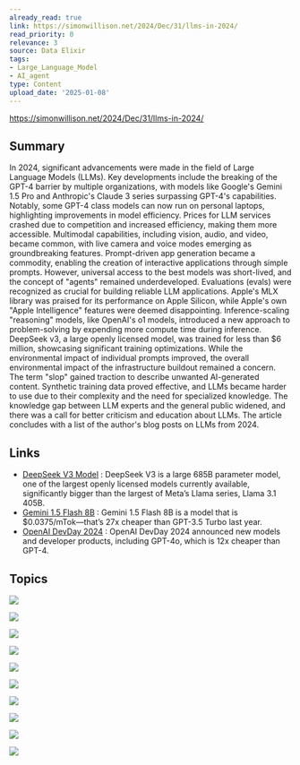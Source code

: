 ```yaml
---
already_read: true
link: https://simonwillison.net/2024/Dec/31/llms-in-2024/
read_priority: 0
relevance: 3
source: Data Elixir
tags:
- Large_Language_Model
- AI_agent
type: Content
upload_date: '2025-01-08'
---
```


https://simonwillison.net/2024/Dec/31/llms-in-2024/
## Summary

In 2024, significant advancements were made in the field of Large Language Models (LLMs). Key developments include the breaking of the GPT-4 barrier by multiple organizations, with models like Google's Gemini 1.5 Pro and Anthropic's Claude 3 series surpassing GPT-4's capabilities. Notably, some GPT-4 class models can now run on personal laptops, highlighting improvements in model efficiency. Prices for LLM services crashed due to competition and increased efficiency, making them more accessible. Multimodal capabilities, including vision, audio, and video, became common, with live camera and voice modes emerging as groundbreaking features. Prompt-driven app generation became a commodity, enabling the creation of interactive applications through simple prompts. However, universal access to the best models was short-lived, and the concept of "agents" remained underdeveloped. Evaluations (evals) were recognized as crucial for building reliable LLM applications. Apple's MLX library was praised for its performance on Apple Silicon, while Apple's own "Apple Intelligence" features were deemed disappointing. Inference-scaling "reasoning" models, like OpenAI's o1 models, introduced a new approach to problem-solving by expending more compute time during inference. DeepSeek v3, a large openly licensed model, was trained for less than $6 million, showcasing significant training optimizations. While the environmental impact of individual prompts improved, the overall environmental impact of the infrastructure buildout remained a concern. The term "slop" gained traction to describe unwanted AI-generated content. Synthetic training data proved effective, and LLMs became harder to use due to their complexity and the need for specialized knowledge. The knowledge gap between LLM experts and the general public widened, and there was a call for better criticism and education about LLMs. The article concludes with a list of the author's blog posts on LLMs from 2024.
## Links

- [DeepSeek V3 Model](https://simonwillison.net/2024/Dec/25/deepseek-v3/) : DeepSeek V3 is a large 685B parameter model, one of the largest openly licensed models currently available, significantly bigger than the largest of Meta’s Llama series, Llama 3.1 405B.
- [Gemini 1.5 Flash 8B](https://developers.googleblog.com/en/gemini-15-flash-8b-is-now-generally-available-for-use/) : Gemini 1.5 Flash 8B is a model that is $0.0375/mTok—that’s 27x cheaper than GPT-3.5 Turbo last year.
- [OpenAI DevDay 2024](https://openai.com/index/new-models-and-developer-products-announced-at-devday/) : OpenAI DevDay 2024 announced new models and developer products, including GPT-4o, which is 12x cheaper than GPT-4.

## Topics

![](topics/Model/GPT%204)

![](topics/Model/Gemini)

![](topics/Model/Claude%203%20Series)

![](topics/Model/Qwen2%205%20Coder%2032B)

![](topics/Model/Llama%203%203%2070B)

![](topics/Model/o1%20Models)

![](topics/Model/DeepSeek%20v3)

![](topics/Concept/Inference%20scaling%20reasoning%20models)

![](topics/Concept/Synthetic%20Data)

![](topics/Concept/Slop)